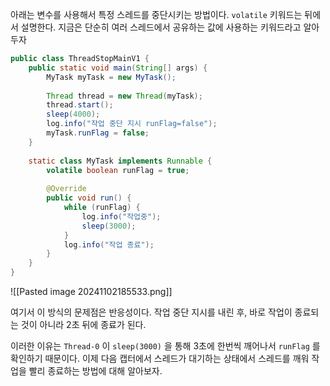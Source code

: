 
아래는 변수를 사용해서 특정 스레드를 중단시키는 방법이다.
`volatile` 키워드는 뒤에서 설명한다. 지금은 단순히 여러 스레드에서 공유하는 값에 사용하는 키워드라고 알아두자


```java
public class ThreadStopMainV1 {  
	public static void main(String[] args) {  
	    MyTask myTask = new MyTask();  
	  
	    Thread thread = new Thread(myTask);  
	    thread.start();  
	    sleep(4000);  
	    log.info("작업 중단 지시 runFlag=false");  
	    myTask.runFlag = false;  
	}  
	  
	static class MyTask implements Runnable {  
	    volatile boolean runFlag = true;  
	  
	    @Override  
	    public void run() {  
	        while (runFlag) {  
	            log.info("작업중");  
	            sleep(3000);  
	        }  
	        log.info("작업 종료");  
	    }  
	}
}
```

![[Pasted image 20241102185533.png]]

여기서 이 방식의 문제점은 반응성이다. 작업 중단 지시를 내린 후, 바로 작업이 종료되는 것이 아니라 2초 뒤에 종료가 된다.

이러한 이유는 `Thread-0` 이 `sleep(3000)` 을 통해 3초에 한번씩 깨어나서 `runFlag` 를 확인하기 때문이다. 이제 다음 캡터에서 스레드가 대기하는 상태에서 스레드를 깨워 작업을 빨리 종료하는 방법에 대해 알아보자.